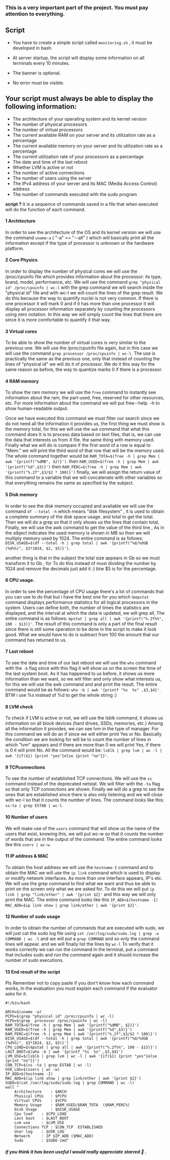 
### This is a very important part of the project. You must pay attention to everything.

## Script

- You have to create a simple script called `monitoring.sh` , it must be developed in bash.

- At server startup, the script will display some information on all terminals every 10 minutes.

- The banner is optional.

- No error must be visible.

Your script must always be able to display the following information:
-------------------------------------------------------------------------------------------
- The architecture of your operating system and its kernel version                         
- The number of physical processors                                                        
- The number of virtual processors                                                         
- The current available RAM on your server and its utilization rate as a percentage        
- The current available memory on your server and its utilization rate as a percentage     
- The current utilization rate of your processors as a percentage                          
- The date and time of the last reboot                                                     
- Whether LVM is active or not                                                             
- The number of active connections                                                         
- The number of users using the server                                                     
- The IPv4 address of your server and its MAC (Media Access Control) address               
- The number of commands executed with the sudo program                                    

 <b>script ?</b> It is a sequence of commands saved in a file that when executed will do the function of each command.

#### 1 Architecture

In order to see the architecture of the OS and its kernel version we will use the command ```uname-a``` ( "-a" == "--all" ) which will basically print all the information except if the type of processor is unknown or the hardware platform.

#### 2 Core Physics

In order to display the number of physical cores we will use the /proc/cpuinfo file which provides information about the processor: its type, brand, model, performance, etc. We will use the command ```grep "physical id" /proc/cpuinfo | wc-l``` with the grep command we will search inside the "physical id" file and with wc-l we will count the lines of the grep result. We do this because the way to quantify nuclei is not very common. If there is one processor it will mark 0 and if it has more than one processor it will display all processor information separately by counting the processors using zero notation. In this way we will simply count the lines that there are since it is more comfortable to quantify it that way.

#### 3 Virtual cores

To be able to show the number of virtual cores is very similar to the previous one. We will use the /proc/cpuinfo file again, but in this case we will use the command ```grep processor /proc/cpuinfo | wc-l```. The use is practically the same as the previous one, only that instead of counting the lines of "physical id" we will do it of processor. We do it this way for the same reason as before, the way to quantize marks 0 if there is a processor.

#### 4 RAM memory

To show the ram memory we will use the ```free``` command to instantly see information about the ram, the part used, free, reserved for other resources, etc. For more information about the command we will put free--help. -h to show human-readable output.

Once we have executed this command we must filter our search since we do not need all the information it provides us, the first thing we must show is the memory total, for this we will use the ```awk``` command that what this command does It is to process data based on text files, that is, we can use the data that interests us from X file. the same thing with memory used. Finally what we will do is compare if the first word of a row is equal to "Mem:" we will print the third word of that row that will be the memory used. The whole command together would be ```RAM_TOTA=$(free -h | grep Mem | awk '{printf("%dMB", $2)}')```. then ``` RAM_USED=$(free -h | grep Mem | awk '{printf("%d",$3)}')
``` then ```RAM_PERC=$(free -h | grep Mem | awk '{printf("%.2f",$3/$2 * 100)}')``` finally, we will assign the return value of this command to a variable that we will concatenate with other variables so that everything remains the same as specified by the subject.

#### 5 Disk memory

In order to see the disk memory occupied and available we will use the command ```df --total -h``` which means "disk filesystem" , it is used to obtain a complete summary of the disk space usage. and total to get the total. Then we will do a grep so that it only shows us the lines that contain total, Finally, we will use the awk command to get the value of the third line , As in the sibject indicates the used memory is shown in MB so then we will multiply memory used by 1024. The entire command is as follows: ```DISK_USAGE=$(df --total -h | grep total | awk '{printf("%d/%dGB (%d%%)", $3*1024, $2, $5)}')```.

another thing is that in the subject the total size appears in Gb so we must transform it to Gb , for To do this instead of must dividing the number by 1024 and remove the decimals just add it :) btw $5 is for the percentage.

#### 6 CPU usage.

In order to see the percentage of CPU usage there's a lot of commands that you can use to do that but i have the best one for you which is```mpstat``` command displays performance statistics for all logical processors in the system. Users can define both, the number of times the statistics are displayed, and the interval at which the data is updated, we will grep all, The entire command is as follows: ```mpstat | grep all | awk '{printf("%.2f%%", 100 - $13)}'```. The result of this command is only a part of the final result since there is still some operation to be done in the script to make it look good. What we would have to do is subtract from 100 the amount that our command has returned to us.

#### 7 Last reboot

To see the date and time of our last reboot we will use the ```who``` command with the ```-b``` flag since with this flag it will show us on the screen the time of the last system boot. As it has happened to us before, it shows us more information than we want, so we will filter and only show what interests us, for this we will use the awk command and and print the result. The entire command would be as follows: ```who -b | awk '{printf "%s  %s" ,$3,$4}'```. BTW i use %s instead of %d to get the whole string :)

#### 8 LVM check

To check if LVM is active or not, we will use the lsblk command, it shows us information on all block devices (hard drives, SSDs, memories, etc.) Among all the information it provides, we can see lvm in the type of manager. For this command we will do an if since we will either print Yes or No. Basically the condition we are looking for will be to count the number of lines in which "lvm" appears and if there are more than 0 we will print Yes, if there is 0 it will print No. All the command would be: ```lsblk | grep lvm | wc -l | awk '{if($1) {print "yes"}else {print "no"}}'```.

#### 9 TCPconnections

To see the number of established TCP connections. We will use the ```ss``` command instead of the deprecated netstat. We will filter with the ```-ta``` flag so that only TCP connections are shown. Finally we will do a grep to see the ones that are established since there is also only listening and we will close with wc-l so that it counts the number of lines. The command looks like this: ```ss-ta | grep ESTAB | wc-l```.

#### 10 Number of users

We will make use of the ```users``` command that will show us the name of the users that exist, knowing this, we will put wc-w so that it counts the number of words that are in the output of the command. The entire command looks like this ```users | wc-w```.

#### 11 IP address & MAC

To obtain the host address we will use the ```hostname-I``` command and to obtain the MAC we will use the ```ip link``` command which is used to display or modify network interfaces. As more than one interface appears, IP's etc. We will use the grep command to find what we want and thus be able to print on the screen only what we are asked for. To do this we will put ```ip link | grep "link/ether" | awk '{print $2}'``` and this way we will only print the MAC.
The entire command looks like this 
```IP_ADD=$(hostname -I)``` 
```MAC_ADD=$ip link show | grep link/ether | awk '{print $2}'```.

#### 12 Number of sudo usage

In order to obtain the number of commands that are executed with sudo, we will just cat the sudo log file using ```cat /var/log/sudo/sudo.log | grep -a COMMAND | wc -l``` and we will put a ```grep COMMAND``` and so only the command lines will appear. and we will finally list the lines by ```wc-l```  To verify that it works correctly we can run the command in the terminal, put a command that includes sudo and run the command again and it should
increase the number of sudo executions.

#### 13 End result of the script

 Pls Remember not to copy paste if you don't know how each command works, In the evaluation you must explain each command if the evaluator asks for it.

```
#!/bin/bash

ARCH=$(uname -a)
PCPU=$(grep "physical id" /proc/cpuinfo | wc -l)
VCPU=$(grep  processor /proc/cpuinfo | wc -l)
RAM_TOTA=$(free -h | grep Mem | awk '{printf("%dMB", $2)}')
RAM_USED=$(free -h | grep Mem | awk '{printf("%d",$3)}')
RAM_PERC=$(free -h | grep Mem | awk '{printf("%.2f",$3/$2 * 100)}')
DISK_USAGE=$(df --total -h | grep total | awk '{printf("%d/%dGB (%d%%)", $3*1024, $2, $5)}')
CPU_LOAD=$(mpstat | grep all | awk '{printf("%.2f%%", 100 - $13)}')
LAST_BOOT=$(who -b | awk '{printf "%s  %s" ,$3,$4}')
LVM_USE=$(lsblk | grep lvm | wc -l | awk '{if($1) {print "yes"}else {print "no"}}')
CON_TCP=$(ss -ta | grep ESTAB | wc -l)
USR_LOG=$(users | wc -w)
IP_ADD=$(hostname -I)
MAC_ADD=$(ip link show | grep link/ether | awk '{print $2}')
SUDO=$(cat /var/log/sudo/sudo.log | grep COMMAND | wc -l)
wall "
	Architecture	: $ARCH
	Physical CPUs	: $PCPU
	Virtual CPUs	: $VCPU
	Memory Usage	: $RAM_USED/$RAM_TOTA  ($RAM_PERC%)
	Disk Usage      : $DISK_USAGE
	Cpu load	: $CPU_LOAD
	Last boot	: $LAST_BOOT
	Lvm use		: $LVM_USE
	Connections TCP	: $CON_TCP  ESTABLISHED
	User log	: $USR_LOG
	Network		: IP $IP_ADD ($MAC_ADD)
	Sudo		: $SUDO cmd" 
```


##### if you think it has been useful I would really appreciate starred 🌟 .
